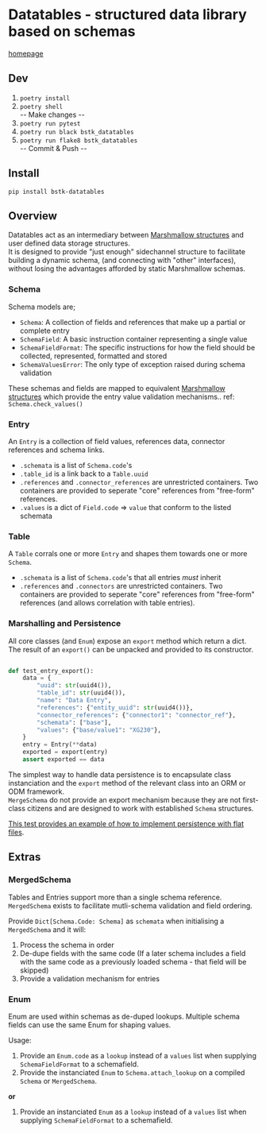 # Datatables - structured data library based on schemas

[homepage](https://github.com/broadstack-com-au/bstk-datatables)

## Dev

1. `poetry install`
1. `poetry shell`  
-- Make changes --
1. `poetry run pytest`
1. `poetry run black bstk_datatables`
1. `poetry run flake8 bstk_datatables`  
-- Commit & Push --

## Install

`pip install bstk-datatables`

## Overview

Datatables act as an intermediary between [Marshmallow structures](https://marshmallow.readthedocs.io/en/stable/) and user defined data storage structures.  
It is designed to provide "just enough" sidechannel structure to facilitate building a dynamic schema, (and connecting with "other" interfaces), without losing the advantages afforded by static Marshmallow schemas.

### Schema

Schema models are;

* `Schema`: A collection of fields and references that make up a partial or complete entry
* `SchemaField`: A basic instruction container representing a single value
* `SchemaFieldFormat`: The specific instructions for how the field should be collected, represented, formatted and stored
* `SchemaValuesError`: The only type of exception raised during schema validation

These schemas and fields are mapped to equivalent [Marshmallow structures](https://marshmallow.readthedocs.io/en/stable/) which provide the entry value validation mechanisms.. ref: `Schema.check_values()`

### Entry

An `Entry` is a collection of field values, references data, connector references and schema links.

* `.schemata` is a list of `Schema.code`'s
* `.table_id` is a link back to a `Table.uuid`
* `.references` and `.connector_references` are unrestricted containers. Two containers are provided to seperate "core" references from "free-form" references.
* `.values` is a dict of `Field.code` => `value` that conform to the listed schemata

### Table

A `Table` corrals one or more `Entry` and shapes them towards one or more `Schema`.

* `.schemata` is a list of `Schema.code`'s that all entries _must_ inherit
* `.references` and `.connectors` are unrestricted containers. Two containers are provided to seperate "core" references from "free-form" references (and allows correlation with table entries).

### Marshalling and Persistence

All core classes (and `Enum`) expose an `export` method which return a dict.  
The result of an `export()` can be unpacked and provided to its constructor.  

```python

def test_entry_export():
    data = {
        "uuid": str(uuid4()),
        "table_id": str(uuid4()),
        "name": "Data Entry",
        "references": {"entity_uuid": str(uuid4())},
        "connector_references": {"connector1": "connector_ref"},
        "schemata": ["base"],
        "values": {"base/value1": "XG230"},
    }
    entry = Entry(**data)
    exported = export(entry)
    assert exported == data

```

The simplest way to handle data persistence is to encapsulate class instanciation and the `export` method of the relevant class into an ORM or ODM framework.  
`MergeSchema` do not provide an export mechanism because they are not first-class citizens and are designed to work with established `Schema` structures.

[This test provides an example of how to implement persistence with flat files](./tests/functional/test_persistence_documents.py#106).

## Extras

### MergedSchema

Tables and Entries support more than a single schema reference.  
`MergedSchema` exists to facilitate mutli-schema validation and field ordering.

Provide `Dict[Schema.Code: Schema]` as `schemata` when initialising a `MergedSchema` and it will:

1. Process the schema in order
1. De-dupe fields with the same code (If a later schema includes a field with the same code as a previously loaded schema - that field will be skipped)
1. Provide a validation mechanism for entries

### Enum

Enum are used within schemas as de-duped lookups. Multiple schema fields can use the same Enum for shaping values.  

Usage:

1. Provide an `Enum.code` as a `lookup` instead of a `values` list when supplying `SchemaFieldFormat` to a schemafield.
1. Provide the instanciated `Enum` to `Schema.attach_lookup` on a compiled `Schema` or `MergedSchema`.  

__or__

1. Provide an instanciated `Enum` as a `lookup` instead of a `values` list when supplying `SchemaFieldFormat` to a schemafield.
